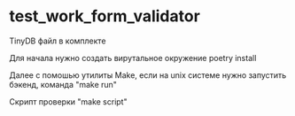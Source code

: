 # test_work_form_validator

TinyDB файл в комплекте

Для начала нужно создать вирутальное окружение poetry install

Далее с помошью утилиты Make, если на unix системе нужно запустить бэкенд, команда "make run"

Скрипт проверки "make script"
